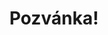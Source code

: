 ---
title: Pozvánka!
address: Milý Hansi
pronoun: tě
checkout: mrkni
rsvp: zaregistruj
rsvp2: dorazíš
rsvp3: chceš
---